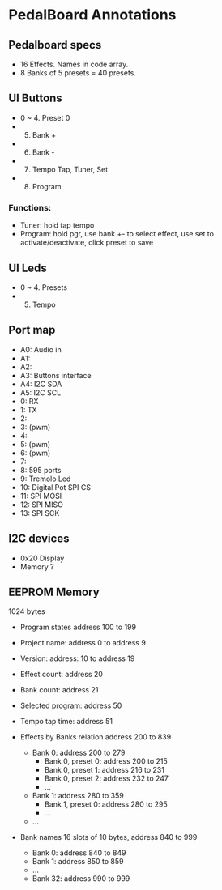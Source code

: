PedalBoard Annotations
======================

Pedalboard specs
-----------------
- 16 Effects. Names in code array.
- 8 Banks of 5 presets = 40 presets.

UI Buttons
----------
- 0 ~ 4. Preset 0
- 5. Bank +
- 6. Bank -
- 7. Tempo Tap, Tuner, Set
- 8. Program

### Functions:
- Tuner: hold tap tempo
- Program: hold pgr, use bank +- to select effect, use set to activate/deactivate, click preset to save

UI Leds
-------
- 0 ~ 4. Presets
- 5. Tempo

Port map
--------
- A0: Audio in
- A1: 
- A2: 
- A3: Buttons interface 
- A4: I2C SDA
- A5: I2C SCL
- 0: RX
- 1: TX
- 2:
- 3: (pwm)
- 4:
- 5: (pwm)
- 6: (pwm)
- 7:
- 8: 595 ports
- 9: Tremolo Led
- 10: Digital Pot SPI CS
- 11: SPI MOSI  
- 12: SPI MISO
- 13: SPI SCK

I2C devices
-----------
- 0x20 Display
- Memory ?


EEPROM Memory 
-------------
1024 bytes

- Program states
address 100 to 199
 - Project name: address 0 to address 9
 - Version: address: 10 to address 19
 - Effect count: address 20
 - Bank count: address 21
 - Selected program: address 50
 - Tempo tap time: address 51
  
- Effects by Banks relation
  address 200 to 839
  - Bank 0: address 200 to 279
    - Bank 0, preset 0: address 200 to 215
    - Bank 0, preset 1: address 216 to 231
    - Bank 0, preset 2: address 232 to 247
    - ...
  - Bank 1: address 280 to 359 
    - Bank 1, preset 0: address 280 to 295
    - ...
  - ...
  
- Bank names
  16 slots of 10 bytes, address 840 to 999
  - Bank 0: address 840 to 849
  - Bank 1: address 850 to 859
  - ...
  - Bank 32: address 990 to 999
  
